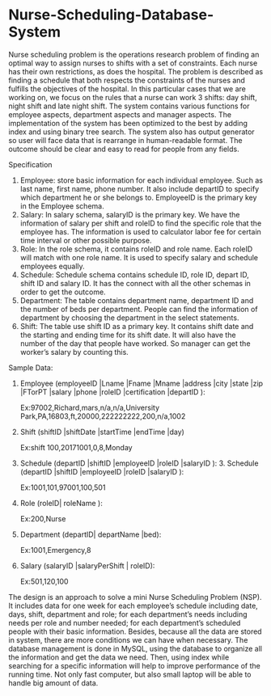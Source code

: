 # Nurse-Scheduling-Database-System
  Nurse scheduling problem is the operations research problem of finding an optimal way to assign nurses to shifts with a set of constraints. Each nurse has their own restrictions, as does the hospital. The problem is described as finding a schedule that both respects the constraints of the nurses and fulfills the objectives of the hospital. In this particular cases that we are working on, we focus on the rules that a nurse can work 3 shifts: day shift, night shift and late night shift.
  The system contains various functions for employee aspects, department aspects and manager aspects. The implementation of the system has been optimized to the best by adding index and using binary tree search. The system also has output generator so user will face data that is rearrange in human-readable format. The outcome should be clear and easy to read for people from any fields.
  
Specification
1.	Employee: store basic information for each individual employee. Such as last name, first name, phone number. It also include departID to specify which department he or she belongs to. EmployeeID is the primary key in the Employee schema.
2.	Salary: In salary schema, salaryID is the primary key. We have the information of salary per shift and roleID to find the specific role that the employee has. The information is used to calculator labor fee for certain time interval or other possible purpose.
3.	Role: In the role schema, it contains roleID and role name. Each roleID will match with one role name. It is used to specify salary and schedule employees equally.
4.	Schedule: Schedule schema contains schedule ID, role ID, depart ID, shift ID and salary ID. It has the connect with all the other schemas in order to get the outcome.
5.	Department: The table contains department name, department ID and the number of beds per department. People can find the information of department by choosing the department in the select statements. 
6.	Shift: The table use shift ID as a primary key. It contains shift date and the starting and ending time for its shift date. It will also have the number of the day that people have worked. So manager can get the worker’s salary by counting this.

Sample Data:
1.	Employee (employeeID |Lname |Fname |Mname |address |city |state |zip |FTorPT |salary |phone |roleID |certification |departID ):
    
    Ex:97002,Richard,mars,n/a,n/a,University Park,PA,16803,ft,20000,222222222,200,n/a,1002
2.	Shift (shiftID |shiftDate |startTime |endTime |day)
    
    Ex:shift 100,20171001,0,8,Monday
3.	Schedule (departID |shiftID |employeeID |roleID |salaryID ): 3.	Schedule (departID |shiftID |employeeID |roleID |salaryID ): 
    
    Ex:1001,101,97001,100,501
4.	Role (roleID| roleName ):
    
    Ex:200,Nurse
5.	Department (departID| departName |bed): 
    
    Ex:1001,Emergency,8
6.	Salary (salaryID |salaryPerShift | roleID):
    
    Ex:501,120,100

The design is an approach to solve a mini Nurse Scheduling Problem (NSP). It includes data for one week for each employee’s schedule including date, days, shift, department and role; for each department’s needs including needs per role and number needed; for each department’s scheduled people with their basic information. Besides, because all the data are stored in system, there are more conditions we can have when necessary. The database management is done in MySQL, using the database to organize all the information and get the data we need. Then, using index while searching for a specific information will help to improve performance of the running time. Not only fast computer, but also small laptop will be able to handle big amount of data. 
